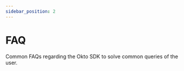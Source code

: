 ```yaml
---
sidebar_position: 2
---
```


# FAQ

Common FAQs regarding the Okto SDK to solve common queries of the user.